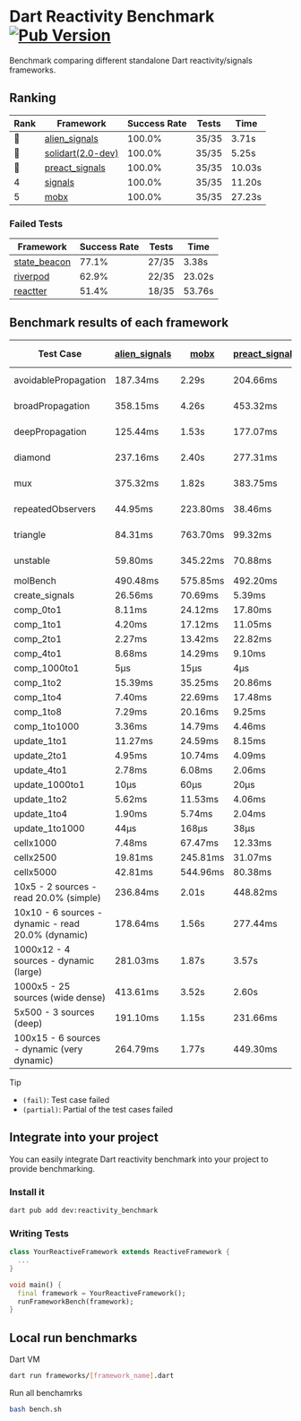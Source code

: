 # Dart Reactivity Benchmark [![Pub Version](https://img.shields.io/pub/v/reactivity_benchmark)](https://pub.dev/packages/reactivity_benchmark)

Benchmark comparing different standalone Dart reactivity/signals frameworks.

## Ranking

<!-- ranking start -->
| Rank | Framework | Success Rate | Tests | Time |
|------|-----------|--------------|-------|------|
| 🥇 | [alien_signals](https://github.com/medz/alien-signals-dart) | 100.0% | 35/35 | 3.71s |
| 🥈 | [solidart(2.0-dev)](https://github.com/nank1ro/solidart/tree/dev) | 100.0% | 35/35 | 5.25s |
| 🥉 | [preact_signals](https://pub.dev/packages/preact_signals) | 100.0% | 35/35 | 10.03s |
| 4 | [signals](https://github.com/rodydavis/signals.dart) | 100.0% | 35/35 | 11.20s |
| 5 | [mobx](https://github.com/mobxjs/mobx.dart) | 100.0% | 35/35 | 27.23s |

<!-- ranking end -->

### **Failed Tests**

<!-- fail start -->
| Framework | Success Rate | Tests | Time |
|-----------|--------------|-------|------|
| [state_beacon](https://github.com/jinyus/dart_beacon) | 77.1% | 27/35 | 3.38s |
| [riverpod](https://github.com/rrousselGit/riverpod) | 62.9% | 22/35 | 23.02s |
| [reactter](https://github.com/2devs-team/reactter) | 51.4% | 18/35 | 53.76s |

<!-- fail end -->

## Benchmark results of each framework

<!-- test-case start -->
| Test Case | [alien_signals](https://github.com/medz/alien-signals-dart) | [mobx](https://github.com/mobxjs/mobx.dart) | [preact_signals](https://pub.dev/packages/preact_signals) | [reactter](https://github.com/2devs-team/reactter) | [riverpod](https://github.com/rrousselGit/riverpod) | [signals](https://github.com/rodydavis/signals.dart) | [solidart(2.0-dev)](https://github.com/nank1ro/solidart/tree/dev) | [state_beacon](https://github.com/jinyus/dart_beacon) |
|---|---|---|---|---|---|---|---|---|
| avoidablePropagation | 187.34ms | 2.29s | 204.66ms | 1.25s | 1.43s | 206.70ms | 273.27ms | 149.09ms (fail) |
| broadPropagation | 358.15ms | 4.26s | 453.32ms | 4.99s | 86.01ms (fail) | 464.78ms | 511.59ms | 5.89ms (fail) |
| deepPropagation | 125.44ms | 1.53s | 177.07ms | 4.00s | 2.01s (fail) | 182.56ms | 169.46ms | 144.02ms (fail) |
| diamond | 237.16ms | 2.40s | 277.31ms | 14.03s (fail) | 2.81s (fail) | 288.44ms | 382.73ms | 186.89ms (fail) |
| mux | 375.32ms | 1.82s | 383.75ms | 1.02s | 571.58ms (fail) | 411.12ms | 430.12ms | 193.65ms (fail) |
| repeatedObservers | 44.95ms | 223.80ms | 38.46ms | 9.74s | 395.31ms (fail) | 45.81ms | 77.72ms | 51.97ms (fail) |
| triangle | 84.31ms | 763.70ms | 99.32ms | 4.52s | 899.38ms (fail) | 103.92ms | 118.69ms | 78.96ms (fail) |
| unstable | 59.80ms | 345.22ms | 70.88ms | 7.64s | 616.47ms (fail) | 75.22ms | 96.08ms | 336.45ms (fail) |
| molBench | 490.48ms | 575.85ms | 492.20ms | 5.90s | 12.11ms | 489.81ms | 493.10ms | 1.03ms |
| create_signals | 26.56ms | 70.69ms | 5.39ms | 13.34ms | 24.07ms | 25.30ms | 50.95ms | 59.08ms |
| comp_0to1 | 8.11ms | 24.12ms | 17.80ms | 13.68ms | 16.89ms | 14.79ms | 25.69ms | 52.33ms |
| comp_1to1 | 4.20ms | 17.12ms | 11.05ms | 99.56ms | 22.31ms | 27.90ms | 27.89ms | 52.88ms |
| comp_2to1 | 2.27ms | 13.42ms | 22.82ms | 72.37ms | 29.18ms | 17.90ms | 36.74ms | 35.58ms |
| comp_4to1 | 8.68ms | 14.29ms | 9.10ms | 85.23ms | 6.52ms | 5.03ms | 4.63ms | 16.14ms |
| comp_1000to1 | 5μs | 15μs | 4μs | 59.32ms | 3μs | 9μs | 15μs | 42μs |
| comp_1to2 | 15.39ms | 35.25ms | 20.86ms | 66.89ms | 10.85ms | 15.12ms | 31.36ms | 44.26ms |
| comp_1to4 | 7.40ms | 22.69ms | 17.48ms | 99.18ms | 25.69ms | 7.35ms | 15.42ms | 43.34ms |
| comp_1to8 | 7.29ms | 20.16ms | 9.25ms | 116.37ms | 4.81ms | 6.58ms | 20.48ms | 42.56ms |
| comp_1to1000 | 3.36ms | 14.79ms | 4.46ms | 47.90ms | 4.26ms | 5.29ms | 15.30ms | 38.03ms |
| update_1to1 | 11.27ms | 24.59ms | 8.15ms | N/A | 85.00ms | 9.27ms | 16.16ms | 5.79ms |
| update_2to1 | 4.95ms | 10.74ms | 4.09ms | N/A | 43.33ms | 4.59ms | 7.92ms | 2.99ms |
| update_4to1 | 2.78ms | 6.08ms | 2.06ms | N/A | 20.58ms | 2.29ms | 4.03ms | 1.49ms |
| update_1000to1 | 10μs | 60μs | 20μs | N/A | 179μs | 24μs | 40μs | 15μs |
| update_1to2 | 5.62ms | 11.53ms | 4.06ms | N/A | 42.67ms | 4.85ms | 8.15ms | 2.96ms |
| update_1to4 | 1.90ms | 5.74ms | 2.04ms | N/A | 21.21ms | 2.29ms | 4.05ms | 1.51ms |
| update_1to1000 | 44μs | 168μs | 38μs | N/A | 96μs | 43μs | 152μs | 375μs |
| cellx1000 | 7.48ms | 67.47ms | 12.33ms | N/A | N/A | 9.71ms | 13.29ms | 5.15ms |
| cellx2500 | 19.81ms | 245.81ms | 31.07ms | N/A | N/A | 32.30ms | 30.32ms | 20.70ms |
| cellx5000 | 42.81ms | 544.96ms | 80.38ms | N/A | N/A | 63.48ms | 66.23ms | 58.53ms |
| 10x5 - 2 sources - read 20.0% (simple) | 236.84ms | 2.01s | 448.82ms | N/A | 2.26s | 513.24ms | 365.01ms | 241.04ms |
| 10x10 - 6 sources - dynamic - read 20.0% (dynamic) | 178.64ms | 1.56s | 277.44ms | N/A | 1.52s (partial) | 279.65ms | 252.61ms | 201.71ms |
| 1000x12 - 4 sources - dynamic (large) | 281.03ms | 1.87s | 3.57s | N/A | 2.56s (partial) | 3.75s | 464.14ms | 335.19ms |
| 1000x5 - 25 sources (wide dense) | 413.61ms | 3.52s | 2.60s | N/A | 4.29s | 3.43s | 593.61ms | 505.34ms |
| 5x500 - 3 sources (deep) | 191.10ms | 1.15s | 231.66ms | N/A | 1.41s | 224.09ms | 258.06ms | 208.15ms |
| 100x15 - 6 sources - dynamic (very dynamic) | 264.79ms | 1.77s | 449.30ms | N/A | 1.80s (partial) | 485.84ms | 384.61ms | 260.05ms |

<!-- test-case end -->

> [!TIP]
> - `(fail)`: Test case failed
> - `(partial)`: Partial of the test cases failed

## Integrate into your project

You can easily integrate Dart reactivity benchmark into your project to provide benchmarking.

### Install it

```bash
dart pub add dev:reactivity_benchmark
```

### Writing Tests

```dart
class YourReactiveFramework extends ReactiveFramework {
  ...
}

void main() {
  final framework = YourReactiveFramework();
  runFrameworkBench(framework);
}
```

## Local run benchmarks

Dart VM
```bash
dart run frameworks/[framework_name].dart
```

Run all benchamrks
```bash
bash bench.sh
```
